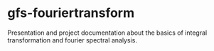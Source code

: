 # gfs-fouriertransform
Presentation and project documentation about the basics of integral transformation and fourier spectral analysis. 
